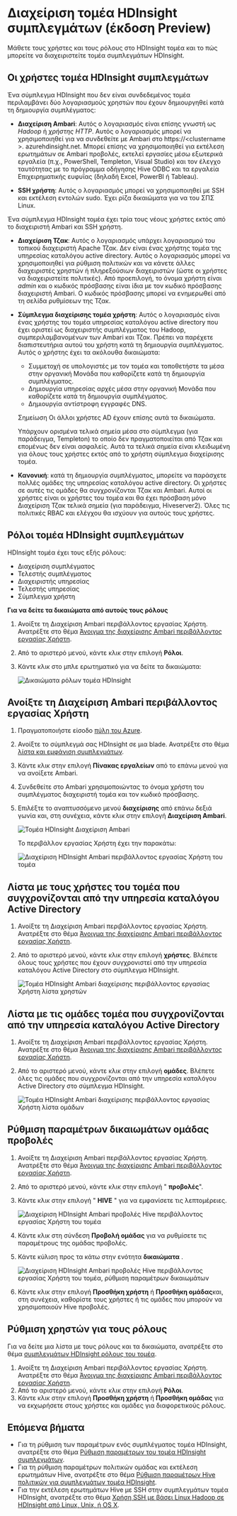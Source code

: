 <properties
    pageTitle="Διαχείριση συμπλεγμάτων τομέα HDInsight | Microsoft Azure"
    description="Μάθετε πώς να διαχειρίζεστε τομέα HDInsight συμπλεγμάτων"
    services="hdinsight"
    documentationCenter=""
    authors="saurinsh"
    manager="jhubbard"
    editor="cgronlun"
    tags=""/>

<tags
    ms.service="hdinsight"
    ms.devlang="na"
    ms.topic="article"
    ms.tgt_pltfrm="na"
    ms.workload="big-data"
    ms.date="10/25/2016"
    ms.author="saurinsh"/>

# <a name="manage-domain-joined-hdinsight-clusters-preview"></a>Διαχείριση τομέα HDInsight συμπλεγμάτων (έκδοση Preview)



Μάθετε τους χρήστες και τους ρόλους στο HDInsight τομέα και το πώς μπορείτε να διαχειριστείτε τομέα συμπλεγμάτων HDInsight.

## <a name="users-of-domain-joined-hdinsight-clusters"></a>Οι χρήστες τομέα HDInsight συμπλεγμάτων

Ένα σύμπλεγμα HDInsight που δεν είναι συνδεδεμένος τομέα περιλαμβάνει δύο λογαριασμούς χρηστών που έχουν δημιουργηθεί κατά τη δημιουργία συμπλέγματος:

- **Διαχείριση Ambari**: Αυτός ο λογαριασμός είναι επίσης γνωστή ως *Hadoop* ή *χρήστης HTTP*. Αυτός ο λογαριασμός μπορεί να χρησιμοποιηθεί για να συνδεθείτε με Ambari στο https://&lt;clustername >. azurehdinsight.net. Μπορεί επίσης να χρησιμοποιηθεί για εκτέλεση ερωτημάτων σε Ambari προβολές, εκτελεί εργασίες μέσω εξωτερικά εργαλεία (π.χ., PowerShell, Templeton, Visual Studio) και τον έλεγχο ταυτότητας με το πρόγραμμα οδήγησης Hive ODBC και τα εργαλεία Επιχειρηματικής ευφυΐας (δηλαδή Excel, PowerBI ή Tableau).

- **SSH χρήστη**: Αυτός ο λογαριασμός μπορεί να χρησιμοποιηθεί με SSH και εκτέλεση εντολών sudo. Έχει ρίζα δικαιώματα για να του ΣΠΣ Linux.

Ένα σύμπλεγμα HDInsight τομέα έχει τρία τους νέους χρήστες εκτός από το διαχειριστή Ambari και SSH χρήστη.

- **Διαχείριση Τζακ**: Αυτός ο λογαριασμός υπάρχει λογαριασμού του τοπικού διαχειριστή Apache Τζακ. Δεν είναι ένας χρήστης τομέα της υπηρεσίας καταλόγου active directory. Αυτός ο λογαριασμός μπορεί να χρησιμοποιηθεί για ρύθμιση πολιτικών και να κάνετε άλλες διαχειριστές χρηστών ή πληρεξούσιων διαχειριστών (ώστε οι χρήστες να διαχειριστείτε πολιτικές). Από προεπιλογή, το όνομα χρήστη είναι *admin* και ο κωδικός πρόσβασης είναι ίδια με τον κωδικό πρόσβασης διαχειριστή Ambari. Ο κωδικός πρόσβασης μπορεί να ενημερωθεί από τη σελίδα ρυθμίσεων της Τζακ.

- **Σύμπλεγμα διαχείρισης τομέα χρήστη**: Αυτός ο λογαριασμός είναι ένας χρήστης του τομέα υπηρεσίας καταλόγου active directory που έχει οριστεί ως διαχειριστής συμπλέγματος του Hadoop, συμπεριλαμβανομένων των Ambari και Τζακ. Πρέπει να παρέχετε διαπιστευτήρια αυτού του χρήστη κατά τη δημιουργία συμπλέγματος. Αυτός ο χρήστης έχει τα ακόλουθα δικαιώματα:

    - Συμμετοχή σε υπολογιστές με τον τομέα και τοποθετήστε τα μέσα στην οργανική Μονάδα που καθορίζετε κατά τη δημιουργία συμπλέγματος.
    - Δημιουργία υπηρεσίας αρχές μέσα στην οργανική Μονάδα που καθορίζετε κατά τη δημιουργία συμπλέγματος. 
    - Δημιουργία αντίστροφη εγγραφές DNS.

    Σημείωση Οι άλλοι χρήστες AD έχουν επίσης αυτά τα δικαιώματα. 

    Υπάρχουν ορισμένα τελικά σημεία μέσα στο σύμπλεγμα (για παράδειγμα, Templeton) το οποίο δεν πραγματοποιείται από Τζακ και επομένως δεν είναι ασφαλείς. Αυτά τα τελικά σημεία είναι κλειδωμένη για όλους τους χρήστες εκτός από το χρήστη σύμπλεγμα διαχείρισης τομέα. 

- **Κανονική**: κατά τη δημιουργία συμπλέγματος, μπορείτε να παράσχετε πολλές ομάδες της υπηρεσίας καταλόγου active directory. Οι χρήστες σε αυτές τις ομάδες θα συγχρονίζονται Τζακ και Ambari. Αυτοί οι χρήστες είναι οι χρήστες του τομέα και θα έχει πρόσβαση μόνο Διαχείριση Τζακ τελικά σημεία (για παράδειγμα, Hiveserver2). Όλες τις πολιτικές RBAC και ελέγχου θα ισχύουν για αυτούς τους χρήστες.

## <a name="roles-of-domain-joined-hdinsight-clusters"></a>Ρόλοι τομέα HDInsight συμπλεγμάτων

HDInsight τομέα έχει τους εξής ρόλους:

- Διαχείριση συμπλέγματος
- Τελεστής συμπλέγματος
- Διαχειριστής υπηρεσίας
- Τελεστής υπηρεσίας
- Σύμπλεγμα χρήστη

**Για να δείτε τα δικαιώματα από αυτούς τους ρόλους**

1. Ανοίξτε τη Διαχείριση Ambari περιβάλλοντος εργασίας Χρήστη.  Ανατρέξτε στο θέμα [Άνοιγμα της διαχείρισης Ambari περιβάλλοντος εργασίας Χρήστη](#open-the-ambari-management-ui).
2. Από το αριστερό μενού, κάντε κλικ στην επιλογή **Ρόλοι**.
3. Κάντε κλικ στο μπλε ερωτηματικό για να δείτε τα δικαιώματα:

    ![Δικαιώματα ρόλων τομέα HDInsight](./media/hdinsight-domain-joined-manage/hdinsight-domain-joined-roles-permissions.png)

## <a name="open-the-ambari-management-ui"></a>Ανοίξτε τη Διαχείριση Ambari περιβάλλοντος εργασίας Χρήστη

1. Πραγματοποιήστε είσοδο [πύλη του Azure](https://portal.azure.com).
2. Ανοίξτε το σύμπλεγμά σας HDInsight σε μια blade. Ανατρέξτε στο θέμα [λίστα και εμφάνιση συμπλεγμάτων](hdinsight-administer-use-management-portal.md#list-and-show-clusters).
3. Κάντε κλικ στην επιλογή **Πίνακας εργαλείων** από το επάνω μενού για να ανοίξετε Ambari.
4. Συνδεθείτε στο Ambari χρησιμοποιώντας το όνομα χρήστη του συμπλέγματος διαχειριστή τομέα και τον κωδικό πρόσβασης.
5. Επιλέξτε το αναπτυσσόμενο μενού **διαχείρισης** από επάνω δεξιά γωνία και, στη συνέχεια, κάντε κλικ στην επιλογή **Διαχείριση Ambari**.

    ![Τομέα HDInsight Διαχείριση Ambari](./media/hdinsight-domain-joined-manage/hdinsight-domain-joined-manage-ambari.png)

    Το περιβάλλον εργασίας Χρήστη έχει την παρακάτω:

    ![Διαχείριση HDInsight Ambari περιβάλλοντος εργασίας Χρήστη του τομέα](./media/hdinsight-domain-joined-manage/hdinsight-domain-joined-ambari-management-ui.png)

## <a name="list-the-domain-users-synchronized-from-your-active-directory"></a>Λίστα με τους χρήστες του τομέα που συγχρονίζονται από την υπηρεσία καταλόγου Active Directory

1. Ανοίξτε τη Διαχείριση Ambari περιβάλλοντος εργασίας Χρήστη.  Ανατρέξτε στο θέμα [Άνοιγμα της διαχείρισης Ambari περιβάλλοντος εργασίας Χρήστη](#open-the-ambari-management-ui).
2. Από το αριστερό μενού, κάντε κλικ στην επιλογή **χρήστες**. Βλέπετε όλους τους χρήστες που έχουν συγχρονιστεί από την υπηρεσία καταλόγου Active Directory στο σύμπλεγμα HDInsight.

    ![Τομέα HDInsight Ambari διαχείρισης περιβάλλοντος εργασίας Χρήστη λίστα χρηστών](./media/hdinsight-domain-joined-manage/hdinsight-domain-joined-ambari-management-ui-users.png)

## <a name="list-the-domain-groups-synchronized-from-your-active-directory"></a>Λίστα με τις ομάδες τομέα που συγχρονίζονται από την υπηρεσία καταλόγου Active Directory

1. Ανοίξτε τη Διαχείριση Ambari περιβάλλοντος εργασίας Χρήστη.  Ανατρέξτε στο θέμα [Άνοιγμα της διαχείρισης Ambari περιβάλλοντος εργασίας Χρήστη](#open-the-ambari-management-ui).
2. Από το αριστερό μενού, κάντε κλικ στην επιλογή **ομάδες**. Βλέπετε όλες τις ομάδες που συγχρονίζονται από την υπηρεσία καταλόγου Active Directory στο σύμπλεγμα HDInsight.

    ![Τομέα HDInsight Ambari διαχείρισης περιβάλλοντος εργασίας Χρήστη λίστα ομάδων](./media/hdinsight-domain-joined-manage/hdinsight-domain-joined-ambari-management-ui-groups.png)


## <a name="configure-hive-views-permissions"></a>Ρύθμιση παραμέτρων δικαιωμάτων ομάδας προβολές

1. Ανοίξτε τη Διαχείριση Ambari περιβάλλοντος εργασίας Χρήστη.  Ανατρέξτε στο θέμα [Άνοιγμα της διαχείρισης Ambari περιβάλλοντος εργασίας Χρήστη](#open-the-ambari-management-ui).
2. Από το αριστερό μενού, κάντε κλικ στην επιλογή " **προβολές**".
3. Κάντε κλικ στην επιλογή " **HIVE** " για να εμφανίσετε τις λεπτομέρειες.

    ![Διαχείριση HDInsight Ambari προβολές Hive περιβάλλοντος εργασίας Χρήστη του τομέα](./media/hdinsight-domain-joined-manage/hdinsight-domain-joined-ambari-management-ui-hive-views.png)

4. Κάντε κλικ στη σύνδεση **Προβολή ομάδας** για να ρυθμίσετε τις παραμέτρους της ομάδας προβολές.
5. Κάντε κύλιση προς τα κάτω στην ενότητα **δικαιώματα** .

    ![Διαχείριση HDInsight Ambari προβολές Hive περιβάλλοντος εργασίας Χρήστη του τομέα, ρύθμιση παραμέτρων δικαιωμάτων](./media/hdinsight-domain-joined-manage/hdinsight-domain-joined-ambari-management-ui-hive-views-permissions.png)

6. Κάντε κλικ στην επιλογή **Προσθήκη χρήστη** ή **Προσθήκη ομάδας**και, στη συνέχεια, καθορίστε τους χρήστες ή τις ομάδες που μπορούν να χρησιμοποιούν Hive προβολές. 

## <a name="configure-users-for-the-roles"></a>Ρύθμιση χρηστών για τους ρόλους

 Για να δείτε μια λίστα με τους ρόλους και τα δικαιώματα, ανατρέξτε στο θέμα [συμπλεγμάτων HDInsight ρόλους του τομέα](#roles-of-domain---joined-hdinsight-clusters).

1. Ανοίξτε τη Διαχείριση Ambari περιβάλλοντος εργασίας Χρήστη.  Ανατρέξτε στο θέμα [Άνοιγμα της διαχείρισης Ambari περιβάλλοντος εργασίας Χρήστη](#open-the-ambari-management-ui).
2. Από το αριστερό μενού, κάντε κλικ στην επιλογή **Ρόλοι**.
3. Κάντε κλικ στην επιλογή **Προσθήκη χρήστη** ή **Προσθήκη ομάδας** για να εκχωρήσετε στους χρήστες και ομάδες για διαφορετικούς ρόλους.
 
## <a name="next-steps"></a>Επόμενα βήματα

- Για τη ρύθμιση των παραμέτρων ενός συμπλέγματος τομέα HDInsight, ανατρέξτε στο θέμα [Ρύθμιση παραμέτρων του τομέα HDInsight συμπλεγμάτων](hdinsight-domain-joined-configure.md).
- Για τη ρύθμιση παραμέτρων πολιτικών ομάδας και εκτέλεση ερωτημάτων Hive, ανατρέξτε στο θέμα [Ρύθμιση παραμέτρων Hive πολιτικών για συμπλεγμάτων τομέα HDInsight](hdinsight-domain-joined-run-hive.md).
- Για την εκτέλεση ερωτημάτων Hive με SSH στην συμπλεγμάτων τομέα HDInsight, ανατρέξτε στο θέμα [Χρήση SSH με βάσει Linux Hadoop σε HDInsight από Linux, Unix, ή OS X](hdinsight-hadoop-linux-use-ssh-unix.md#connect-to-a-domain-joined-hdinsight-cluster).
